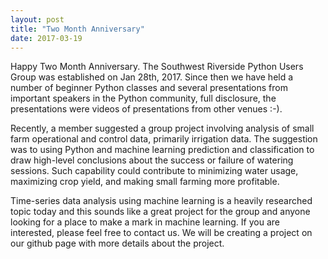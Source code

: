 ```yaml
---
layout: post
title: "Two Month Anniversary"
date: 2017-03-19
---
```


Happy Two Month Anniversary.  The Southwest Riverside Python Users Group was
established on Jan 28th, 2017.  Since then we have held a number of beginner
Python classes and several presentations from important speakers in the Python
community, full disclosure, the presentations were videos of presentations from
other venues :-).

Recently, a member suggested a group project involving analysis of small farm
operational and control data, primarily irrigation data.  The suggestion was to
using Python and machine learning prediction and classification to draw high-level
conclusions about the success or failure of watering sessions.  Such capability
could contribute to minimizing water usage, maximizing crop yield, and making
small farming more profitable.  

Time-series data analysis using machine learning is a heavily researched topic
today and this sounds like a great project for the group and anyone looking for
a place to make a mark in machine learning.  If you are interested, please feel
free to contact us.  We will be creating a project on our github page with more
details about the project.
